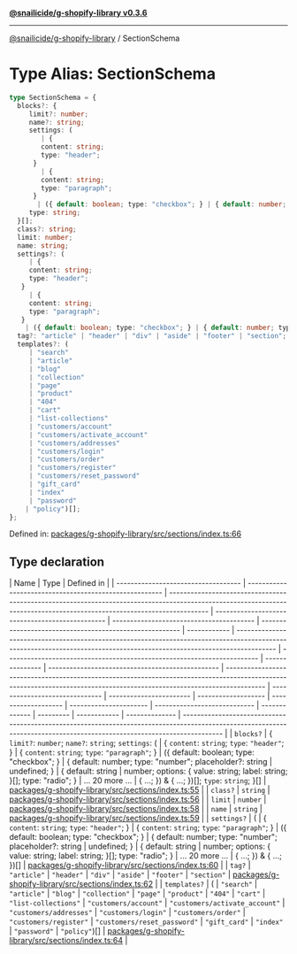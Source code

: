 [**@snailicide/g-shopify-library v0.3.6**](../README.md)

---

[@snailicide/g-shopify-library](../README.md) / SectionSchema

# Type Alias: SectionSchema

```ts
type SectionSchema = {
  blocks?: {
     limit?: number;
     name?: string;
     settings: (
        | {
        content: string;
        type: "header";
      }
        | {
        content: string;
        type: "paragraph";
      }
       | ({ default: boolean; type: "checkbox"; } | { default: number; type: "number"; placeholder?: string | undefined; } | { default: string | number; options: { value: string; label: string; }[]; type: "radio"; } | ... 20 more ... | { ...; }) & { ...; })[];
     type: string;
  }[];
  class?: string;
  limit: number;
  name: string;
  settings?: (
     | {
     content: string;
     type: "header";
   }
     | {
     content: string;
     type: "paragraph";
   }
    | ({ default: boolean; type: "checkbox"; } | { default: number; type: "number"; placeholder?: string | undefined; } | { default: string | number; options: { value: string; label: string; }[]; type: "radio"; } | ... 20 more ... | { ...; }) & { ...; })[];
  tag?: "article" | "header" | "div" | "aside" | "footer" | "section";
  templates?: (
     | "search"
     | "article"
     | "blog"
     | "collection"
     | "page"
     | "product"
     | "404"
     | "cart"
     | "list-collections"
     | "customers/account"
     | "customers/activate_account"
     | "customers/addresses"
     | "customers/login"
     | "customers/order"
     | "customers/register"
     | "customers/reset_password"
     | "gift_card"
     | "index"
     | "password"
    | "policy")[];
};
```

Defined in:
[packages/g-shopify-library/src/sections/index.ts:66](https://github.com/gbtunney/snailicide-monorepo/blob/master/packages/g-shopify-library/src/sections/index.ts#L66)

## Type declaration

| Name                                | Type                                                   | Defined in                                                                                                                                                              |
| ----------------------------------- | ------------------------------------------------------ | ----------------------------------------------------------------------------------------------------------------------------------------------------------------------- | ----------------------------------------------- | ---------------------------------------- | ------------------------------------------------------- | ------------ | ----------------------------------------------------------------------------------------------------------------------------------------------------------------------- | ----------------------------------------------------------------------- | --------------- | ------------------------------------------------ | ----------------------------------------------------------------------------------------------------------------------------------------------------------------------- | ------------------------------ | ----------------------- | ------------------- | ------------------- | ---------------------- | ---------------------------- | ------------- | --------- | ------------ | -------------- | ----------------------------------------------------------------------------------------------------------------------------------------------------------------------- |
| <a id="blocks"></a> `blocks?`       | { `limit?`: `number`; `name?`: `string`; `settings`: ( | { `content`: `string`; `type`: `"header"`; }                                                                                                                            | { `content`: `string`; `type`: `"paragraph"`; } | ({ default: boolean; type: "checkbox"; } | { default: number; type: "number"; placeholder?: string | undefined; } | { default: string                                                                                                                                                       | number; options: { value: string; label: string; }\[]; type: "radio"; } | ... 20 more ... | { ...; }) & { ...; })\[]; `type`: `string`; }\[] | [packages/g-shopify-library/src/sections/index.ts:55](https://github.com/gbtunney/snailicide-monorepo/blob/master/packages/g-shopify-library/src/sections/index.ts#L55) |
| <a id="class"></a> `class?`         | `string`                                               | [packages/g-shopify-library/src/sections/index.ts:56](https://github.com/gbtunney/snailicide-monorepo/blob/master/packages/g-shopify-library/src/sections/index.ts#L56) |
| <a id="limit"></a> `limit`          | `number`                                               | [packages/g-shopify-library/src/sections/index.ts:58](https://github.com/gbtunney/snailicide-monorepo/blob/master/packages/g-shopify-library/src/sections/index.ts#L58) |
| <a id="name"></a> `name`            | `string`                                               | [packages/g-shopify-library/src/sections/index.ts:59](https://github.com/gbtunney/snailicide-monorepo/blob/master/packages/g-shopify-library/src/sections/index.ts#L59) |
| <a id="settings"></a> `settings?`   | (                                                      | { `content`: `string`; `type`: `"header"`; }                                                                                                                            | { `content`: `string`; `type`: `"paragraph"`; } | ({ default: boolean; type: "checkbox"; } | { default: number; type: "number"; placeholder?: string | undefined; } | { default: string                                                                                                                                                       | number; options: { value: string; label: string; }\[]; type: "radio"; } | ... 20 more ... | { ...; }) & { ...; })\[]                         | [packages/g-shopify-library/src/sections/index.ts:60](https://github.com/gbtunney/snailicide-monorepo/blob/master/packages/g-shopify-library/src/sections/index.ts#L60) |
| <a id="tag"></a> `tag?`             | `"article"`                                            | `"header"`                                                                                                                                                              | `"div"`                                         | `"aside"`                                | `"footer"`                                              | `"section"`  | [packages/g-shopify-library/src/sections/index.ts:62](https://github.com/gbtunney/snailicide-monorepo/blob/master/packages/g-shopify-library/src/sections/index.ts#L62) |
| <a id="templates"></a> `templates?` | (                                                      | `"search"`                                                                                                                                                              | `"article"`                                     | `"blog"`                                 | `"collection"`                                          | `"page"`     | `"product"`                                                                                                                                                             | `"404"`                                                                 | `"cart"`        | `"list-collections"`                             | `"customers/account"`                                                                                                                                                   | `"customers/activate_account"` | `"customers/addresses"` | `"customers/login"` | `"customers/order"` | `"customers/register"` | `"customers/reset_password"` | `"gift_card"` | `"index"` | `"password"` | `"policy"`)\[] | [packages/g-shopify-library/src/sections/index.ts:64](https://github.com/gbtunney/snailicide-monorepo/blob/master/packages/g-shopify-library/src/sections/index.ts#L64) |
